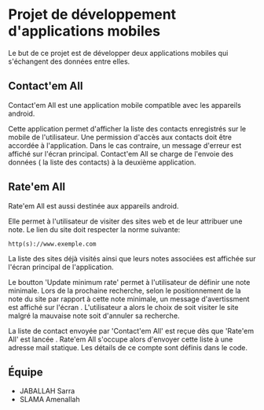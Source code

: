 # Projet de développement d'applications mobiles
Le but de ce projet est de développer deux applications mobiles qui s'échangent des données entre elles.

## Contact'em All 
Contact'em All est une application mobile compatible avec les appareils android. 

Cette application permet d'afficher la liste des contacts enregistrés sur le mobile de l'utilisateur. Une permission d'accès aux contacts doit être accordée à l'application. Dans le cas contraire, un message d'erreur est affiché sur l'écran principal. Contact'em All se charge de l'envoie des données ( la liste des contacts) à la deuxième application.   

## Rate'em All
Rate'em All est aussi destinée aux appareils android. 

Elle permet à l'utilisateur de visiter des sites web et de leur attribuer une note. Le lien du site doit respecter la norme suivante: 
```
http(s)://www.exemple.com
```
La liste des sites déjà visités ainsi que leurs notes associées est affichée sur l'écran principal de l'application. 

Le boutton 'Update minimum rate' permet à l'utilisateur de définir une note minimale. Lors de la prochaine recherche, selon le positionnement de la note du site par rapport à cette note minimale, un message d'avertissment est affiché sur l'écran . L'utilisateur a alors le choix de soit visiter le site malgré la mauvaise note soit d'annuler sa recherche. 

La liste de contact envoyée par 'Contact'em All' est reçue dès que 'Rate'em All' est lancée . Rate'em All s'occupe alors d'envoyer cette liste à une adresse mail statique. Les détails de ce compte sont définis dans le code. 


## Équipe
* JABALLAH Sarra
* SLAMA Amenallah
